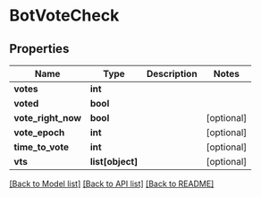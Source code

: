 # BotVoteCheck

## Properties
Name | Type | Description | Notes
------------ | ------------- | ------------- | -------------
**votes** | **int** |  | 
**voted** | **bool** |  | 
**vote_right_now** | **bool** |  | [optional] 
**vote_epoch** | **int** |  | [optional] 
**time_to_vote** | **int** |  | [optional] 
**vts** | **list[object]** |  | [optional] 

[[Back to Model list]](../README.md#documentation-for-models) [[Back to API list]](../README.md#documentation-for-api-endpoints) [[Back to README]](../README.md)

